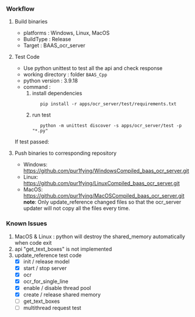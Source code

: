 ### Workflow
1. Build binaries
    - platforms : Windows, Linux, MacOS
    - BuildType : Release
    - Target    : BAAS_ocr_server

2. Test Code
    - Use python unittest to test all the api and check response
    - working directory : folder `BAAS_Cpp`
    - python version : 3.9.18
    - command : 
        1. install dependencies
            ```shell
               pip install -r apps/ocr_server/test/requirements.txt
            ```
        2. run test
           ```shell
              python -m unittest discover -s apps/ocr_server/test -p "*.py"
           ```
    If test passed:
3. Push binaries to corresponding repository
    - Windows: https://github.com/pur1fying/WindowsCompiled_baas_ocr_server.git
    - Linux: https://github.com/pur1fying/LinuxCompiled_baas_ocr_server.git
    - MacOS: https://github.com/pur1fying/MacOSCompiled_baas_ocr_server.git
    **note**: Only update_reference changed files so that the ocr_server updater will not copy all the files every time.


### Known Issues
1. MacOS & Linux : python will destroy the shared_memory automatically when code exit
2. api "get_text_boxes" is not implemented
3. update_reference test code 
    - [x] init / release model  
    - [x] start / stop server 
    - [x] ocr 
    - [x] ocr_for_single_line
    - [x] enable / disable thread pool
    - [x] create / release shared memory
    - [ ] get_text_boxes
    - [ ] multithread request test